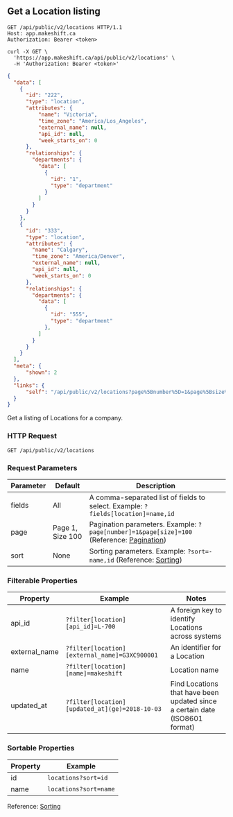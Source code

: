 ## Get a Location listing

```http
GET /api/public/v2/locations HTTP/1.1
Host: app.makeshift.ca
Authorization: Bearer <token>
```

```shell
curl -X GET \
  'https://app.makeshift.ca/api/public/v2/locations' \
  -H 'Authorization: Bearer <token>'
```

```json
{
  "data": [
    {
      "id": "222",
      "type": "location",
      "attributes": {
          "name": "Victoria",
          "time_zone": "America/Los_Angeles",
          "external_name": null,
          "api_id": null,
          "week_starts_on": 0
      },
      "relationships": {
        "departments": {
          "data": [
            {
              "id": "1",
              "type": "department"
            }
          ]
        }
      }
    },
    {
      "id": "333",
      "type": "location",
      "attributes": {
        "name": "Calgary",
        "time_zone": "America/Denver",
        "external_name": null,
        "api_id": null,
        "week_starts_on": 0
      },
      "relationships": {
        "departments": {
          "data": [
            {
              "id": "555",
              "type": "department"
            },
          ]
        }
      }
    }
  ],
  "meta": {
      "shown": 2
  },
  "links": {
      "self": "/api/public/v2/locations?page%5Bnumber%5D=1&page%5Bsize%5D=100"
  }
}
```

Get a listing of Locations for a company.

### HTTP Request

`GET /api/public/v2/locations`

### Request Parameters

Parameter | Default | Description
--------- | ------- | -----------
fields | All | A comma-separated list of fields to select. Example: `?fields[location]=name,id`
page | Page 1, Size 100 | Pagination parameters. Example: `?page[number]=1&page[size]=100` (Reference: <a href='#pagination'>Pagination</a>)
sort | None | Sorting parameters. Example: `?sort=-name,id` (Reference: <a href='#sorting'>Sorting</a>)

### Filterable Properties

Property | Example | Notes
-------- | ------- | -----
api_id | `?filter[location][api_id]=L-700` | A foreign key to identify Locations across systems
external_name | `?filter[location][external_name]=G3XC900001` | An identifier for a Location
name | `?filter[location][name]=makeshift` | Location name
updated_at | `?filter[location][updated_at](ge)=2018-10-03` | Find Locations that have been updated since a certain date (ISO8601 format)

### Sortable Properties

Property | Example
-------- | -------
id | `locations?sort=id`
name | `locations?sort=name`

Reference: <a href='#sorting'>Sorting</a>
